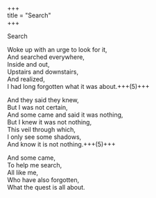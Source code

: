+++  
title = "Search"  
+++  

Search  

Woke up with an urge to look for it,  
And searched everywhere,  
Inside and out,  
Upstairs and downstairs,  
And realized,  
I had long forgotten what it was about.+++(5)+++  

And they said they knew,  
But I was not certain,  
And some came and said it was nothing,  
But I knew it was not nothing,  
This veil through which,  
I only see some shadows,  
And know it is not nothing.+++(5)+++  

And some came,  
To help me search,  
All like me,  
Who have also forgotten,  
What the quest is all about.  